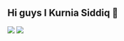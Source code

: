 ## Hi guys I Kurnia Siddiq 👋

<!--
**kursisiddiqsiddiq-ui/kursisiddiqsiddiq-ui** is a ✨ _special_ ✨ repository because its `README.md` (this file) appears on your GitHub profile.

Here are some ideas to get you started:

- 🔭 I’m currently working on ...
- 🌱 I’m currently learning ...
- 👯 I’m looking to collaborate on ...
- 🤔 I’m looking for help with ...
- 💬 Ask me about ...
- 📫 How to reach me: ...
- 😄 Pronouns: ...
- ⚡ Fun fact: ...
-->
![](https://media.giphy.com/media/v1.Y2lkPWVjZjA1ZTQ3NzE4bXpvN2JvdGIxaGJ1NHljcTUxeXk3YW5vdWh2a3YwYXN5eXRvdiZlcD12MV9naWZzX3JlbGF0ZWQmY3Q9Zw/5yASwIq0gYlXpUsUkP/giphy.gif)
![](https://media.giphy.com/media/v1.Y2lkPWVjZjA1ZTQ3NzE4bXpvN2JvdGIxaGJ1NHljcTUxeXk3YW5vdWh2a3YwYXN5eXRvdiZlcD12MV9naWZzX3JlbGF0ZWQmY3Q9Zw/dyjrpqaUVqCELGuQVr/giphy.gif)
